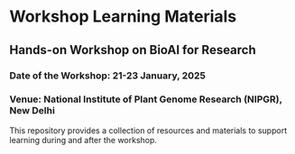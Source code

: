 # Workshop Learning Materials

## Hands-on Workshop on BioAI for Research

### Date of the Workshop: 21-23 January, 2025

### Venue: National Institute of Plant Genome Research (NIPGR), New Delhi

This repository provides a collection of resources and materials to support learning during and after the workshop.
